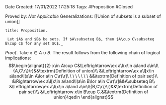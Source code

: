 <br />
<br />

Date Created: 17/01/2022 17:25:18
Tags: #Proposition #Closed 

Proved by: _Not Applicable_
Generalizations: [[Union of subsets is a subset of union]]

``` ad-Proposition
title: Proposition.

_Let $A$ and $B$ be sets. If $A\subseteq B$, then $A\cup C\subseteq B\cup C$ for any set $C$._

```

_Proof_. Take $x\in A\cup B$. The result follows from the following chain of logical implications:
$$\begin{alignat}{2}
    x\in A\cup C&\Leftrightarrow\ex a\l(x\in a\land a\in\l\{A,C\r\}\r)&&\textrm{Definition of union}\\
    &\Leftrightarrow\ex a\l[x\in a\land\l(a\in A\lor a\in C\r)\r]\ \ \ \ \ \ \ \ &&\textrm{Definition of pair set}\\
    &\Rightarrow\ex a\l[x\in a\land\l(a\in B\lor a\in C\r)\r]&&A\subseteq B\\
    &\Leftrightarrow\ex a\l(x\in a\land a\in\l\{B,C\r\}\r)&&\textrm{Definition of pair set}\\
    &\Leftrightarrow x\in B\cup C.&&\textrm{Definition of union}\qedin
\end{alignat}$$
